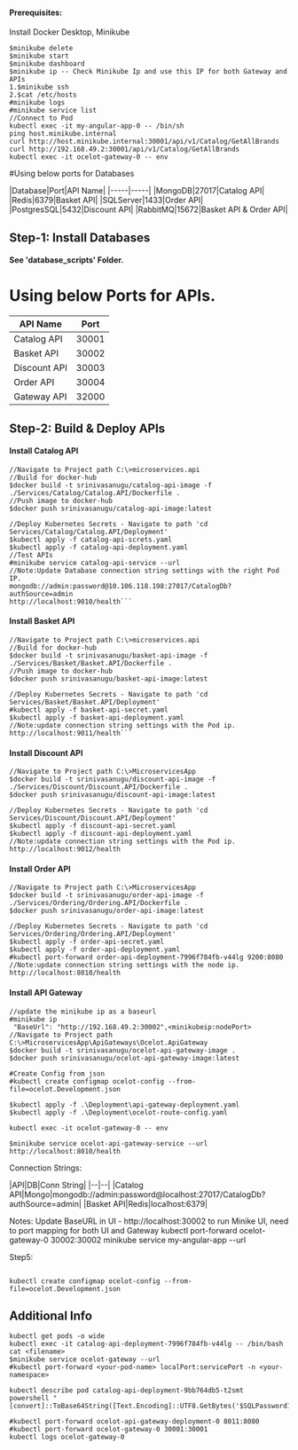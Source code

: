 #### Prerequisites:
Install Docker Desktop, Minikube
```
$minikube delete
$minikube start
$minikube dashboard
$minikube ip -- Check Minikube Ip and use this IP for both Gateway and APIs
1.$minikube ssh
2.$cat /etc/hosts
#minikube logs
#minikube service list
//Connect to Pod
kubectl exec -it my-angular-app-0 -- /bin/sh
ping host.minikube.internal
curl http://host.minikube.internal:30001/api/v1/Catalog/GetAllBrands
curl http://192.168.49.2:30001/api/v1/Catalog/GetAllBrands
kubectl exec -it ocelot-gateway-0 -- env
```
#Using below ports for Databases

|Database|Port|API Name|
|-----|-----|
|MongoDB|27017|Catalog API|
|Redis|6379|Basket API|
|SQLServer|1433|Order API|
|PostgresSQL|5432|Discount API|
|RabbitMQ|15672|Basket API & Order API|

## Step-1: Install Databases
#### See 'database_scripts' Folder.

# Using below Ports for APIs.
|API Name|Port|
|-----|-----|
|Catalog API|30001|
|Basket API|30002|
|Discount API|30003|
|Order API|30004|
|Gateway API|32000|

## Step-2: Build & Deploy APIs
#### Install Catalog API
```
//Navigate to Project path C:\>microservices.api
//Build for docker-hub  
$docker build -t srinivasanugu/catalog-api-image -f ./Services/Catalog/Catalog.API/Dockerfile .
//Push image to docker-hub  
$docker push srinivasanugu/catalog-api-image:latest

//Deploy Kubernetes Secrets - Navigate to path 'cd Services/Catalog/Catalog.API/Deployment'
$kubectl apply -f catalog-api-screts.yaml
$kubectl apply -f catalog-api-deployment.yaml
//Test APIs
#minikube service catalog-api-service --url
//Note:Update Database connection string settings with the right Pod IP.
mongodb://admin:password@10.106.118.198:27017/CatalogDb?authSource=admin
http://localhost:9010/health```
```

#### Install Basket API
```
//Navigate to Project path C:\>microservices.api
//Build for docker-hub 
$docker build -t srinivasanugu/basket-api-image -f ./Services/Basket/Basket.API/Dockerfile .
//Push image to docker-hub
$docker push srinivasanugu/basket-api-image:latest

//Deploy Kubernetes Secrets - Navigate to path 'cd Services/Basket/Basket.API/Deployment'
#kubectl apply -f basket-api-secret.yaml
$kubectl apply -f basket-api-deployment.yaml
//Note:update connection string settings with the Pod ip.
http://localhost:9011/health```
```

#### Install Discount API
```
//Navigate to Project path C:\>MicroservicesApp
$docker build -t srinivasanugu/discount-api-image -f ./Services/Discount/Discount.API/Dockerfile .
$docker push srinivasanugu/discount-api-image:latest

//Deploy Kubernetes Secrets - Navigate to path 'cd Services/Discount/Discount.API/Deployment'
$kubectl apply -f discount-api-secret.yaml
$kubectl apply -f discount-api-deployment.yaml
//Note:update connection string settings with the Pod ip.
http://localhost:9012/health
```
#### Install Order API
```
//Navigate to Project path C:\>MicroservicesApp
$docker build -t srinivasanugu/order-api-image -f ./Services/Ordering/Ordering.API/Dockerfile .
$docker push srinivasanugu/order-api-image:latest

//Deploy Kubernetes Secrets - Navigate to path 'cd Services/Ordering/Ordering.API/Deployment'
$kubectl apply -f order-api-secret.yaml
$kubectl apply -f order-api-deployment.yaml
#kubectl port-forward order-api-deployment-7996f784fb-v44lg 9200:8080
//Note:update connection string settings with the node ip.
http://localhost:8010/health
```
#### Install API Gateway
```
//update the minikube ip as a baseurl
#minikube ip
 "BaseUrl": "http://192.168.49.2:30002",<minikubeip:nodePort>
//Navigate to Project path C:\>MicroservicesApp\ApiGateways\Ocelot.ApiGateway
$docker build -t srinivasanugu/ocelot-api-gateway-image .
$docker push srinivasanugu/ocelot-api-gateway-image:latest

#Create Config from json
#kubectl create configmap ocelot-config --from-file=ocelot.Development.json

$kubectl apply -f .\Deployment\api-gateway-deployment.yaml
$kubectl apply -f .\Deployment\ocelot-route-config.yaml

kubectl exec -it ocelot-gateway-0 -- env

$minikube service ocelot-api-gateway-service --url
http://localhost:8010/health
```

Connection Strings:

|API|DB|Conn String|
|--|--|
|Catalog API|Mongo|mongodb://admin:password@localhost:27017/CatalogDb?authSource=admin|
|Basket API|Redis|localhost:6379|



Notes:
Update BaseURL in UI - http://localhost:30002
to run Minike UI, need to port mapping for both UI and Gateway
kubectl port-forward ocelot-gateway-0 30002:30002
minikube service my-angular-app --url 

Step5:
```

kubectl create configmap ocelot-config --from-file=ocelot.Development.json
```

## Additional Info
```
kubectl get pods -o wide
kubectl exec -it catalog-api-deployment-7996f784fb-v44lg -- /bin/bash
cat <filename>
$minikube service ocelot-gateway --url
#kubectl port-forward <your-pod-name> localPort:servicePort -n <your-namespace>

kubectl describe pod catalog-api-deployment-9bb764db5-t2smt
powershell "[convert]::ToBase64String([Text.Encoding]::UTF8.GetBytes('$SQLPassword12345'))"

#kubectl port-forward ocelot-api-gateway-deployment-0 8011:8080
#kubectl port-forward ocelot-gateway-0 30001:30001
kubectl logs ocelot-gateway-0
```
